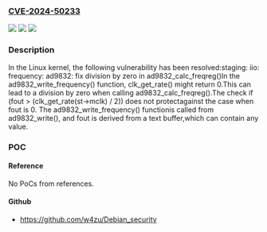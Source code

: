 ### [CVE-2024-50233](https://cve.mitre.org/cgi-bin/cvename.cgi?name=CVE-2024-50233)
![](https://img.shields.io/static/v1?label=Product&message=Linux&color=blue)
![](https://img.shields.io/static/v1?label=Version&message=ea707584bac1%3C%20fcd6b59f7a77%20&color=brighgreen)
![](https://img.shields.io/static/v1?label=Vulnerability&message=n%2Fa&color=brighgreen)

### Description

In the Linux kernel, the following vulnerability has been resolved:staging: iio: frequency: ad9832: fix division by zero in ad9832_calc_freqreg()In the ad9832_write_frequency() function, clk_get_rate() might return 0.This can lead to a division by zero when calling ad9832_calc_freqreg().The check if (fout > (clk_get_rate(st->mclk) / 2)) does not protectagainst the case when fout is 0. The ad9832_write_frequency() functionis called from ad9832_write(), and fout is derived from a text buffer,which can contain any value.

### POC

#### Reference
No PoCs from references.

#### Github
- https://github.com/w4zu/Debian_security

